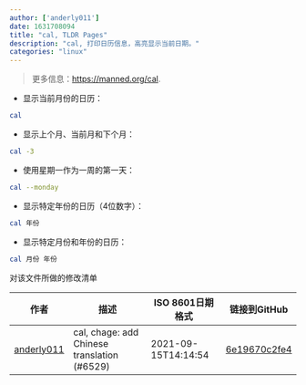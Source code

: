 ```yaml
---
author: ['anderly011']
date: 1631708094
title: "cal, TLDR Pages"
description: "cal, 打印日历信息，高亮显示当前日期。"
categories: "linux"
---
```

> 更多信息：<https://manned.org/cal>.

- 显示当前月份的日历：

```bash
cal
```

- 显示上个月、当前月和下个月：

```bash
cal -3
```

- 使用星期一作为一周的第一天：

```bash
cal --monday
```

- 显示特定年份的日历（4位数字）：

```bash
cal 年份
```

- 显示特定月份和年份的日历：

```bash
cal 月份 年份
```
对该文件所做的修改清单


作者 | 描述 | ISO 8601日期格式 | 链接到GitHub
------|-----|-----|-----
[anderly011](mailto:90740476+anderly011@users.noreply.github.com) | cal, chage: add Chinese translation (#6529) | 2021-09-15T14:14:54 | [6e19670c2fe4](https://github.com/tldr-pages/tldr/commit/6e19670c2fe4f5c254b0cc6241faf567f8412449)

